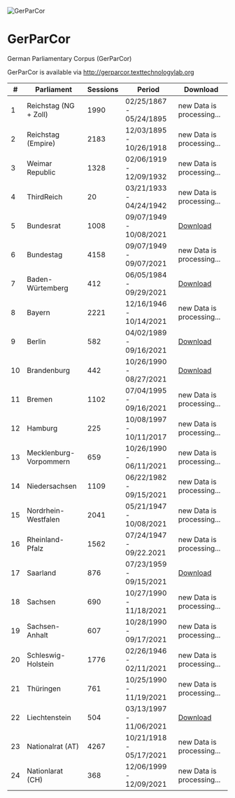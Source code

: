 ![GerParCor](https://user-images.githubusercontent.com/32450159/149387119-6d300f31-f743-436b-b1e1-baf2181ff961.png)
# GerParCor
German Parliamentary Corpus (GerParCor)

GerParCor is available via http://gerparcor.texttechnologylab.org
 
| # | Parliament | Sessions | Period | Download |
--- | --- | --- | --- | --- |
| 1 | Reichstag (NG + Zoll) | 1990 | 02/25/1867 - 05/24/1895 | new Data is processing... |
| 2 | Reichstag (Empire) | 2183 | 12/03/1895 - 10/26/1918 | new Data is processing... |
| 3 | Weimar Republic | 1328 | 02/06/1919 - 12/09/1932 | new Data is processing... |
| 4 | ThirdReich | 20 | 03/21/1933 - 04/24/1942 | new Data is processing... |
| 5 | Bundesrat | 1008 | 09/07/1949 - 10/08/2021 | [Download](http://gerparcor.texttechnologylab.org/data/Bundesrat.tar) |
| 6 | Bundestag | 4158 | 09/07/1949 - 09/07/2021 | new Data is processing... |
| 7 | Baden-Würtemberg | 412 | 06/05/1984 - 09/29/2021 | [Download](http://gerparcor.texttechnologylab.org/data/BadenWuertemberg.tar) |
| 8 | Bayern | 2221 | 12/16/1946 - 10/14/2021 | new Data is processing... |
| 9 | Berlin | 582 | 04/02/1989 - 09/16/2021 | [Download](http://gerparcor.texttechnologylab.org/data/Berlin.tar) |
| 10 | Brandenburg | 442 | 10/26/1990 - 08/27/2021 | [Download](http://gerparcor.texttechnologylab.org/data/Brandenburg.tar) |
| 11 | Bremen | 1102 | 07/04/1995 - 09/16/2021 | new Data is processing... |
| 12 | Hamburg | 225 | 10/08/1997 - 10/11/2017 | new Data is processing... |
| 13 | Mecklenburg-Vorpommern | 659 | 10/26/1990 - 06/11/2021 | new Data is processing... |
| 14 | Niedersachsen | 1109 | 06/22/1982 - 09/15/2021 | new Data is processing... |
| 15 | Nordrhein-Westfalen | 2041 | 05/21/1947 - 10/08/2021 | new Data is processing... |
| 16 | Rheinland-Pfalz | 1562 | 07/24/1947 - 09/22.2021 | new Data is processing... |
| 17 | Saarland | 876 | 07/23/1959 - 09/15/2021 | [Download](http://gerparcor.texttechnologylab.org/data/Saarland.tar) |
| 18 | Sachsen | 690 | 10/27/1990 - 11/18/2021 | new Data is processing... |
| 19 | Sachsen-Anhalt | 607 | 10/28/1990 - 09/17/2021 | new Data is processing... |
| 20 | Schleswig-Holstein | 1776 | 02/26/1946 - 02/11/2021 | new Data is processing... |
| 21 | Thüringen | 761 | 10/25/1990 - 11/19/2021 | new Data is processing... |
| 22 | Liechtenstein | 504 | 03/13/1997 - 11/06/2021 | [Download](http://gerparcor.texttechnologylab.org/data/Liechtenstein.tar) |
| 23 | Nationalrat (AT) | 4267 | 10/21/1918 - 05/17/2021 | new Data is processing... |
| 24 | Nationlarat (CH) | 368 | 12/06/1999 - 12/09/2021 | new Data is processing... |
